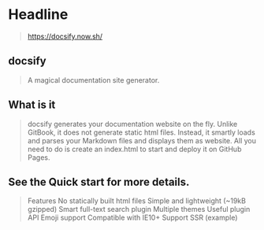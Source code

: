 # Headline
> https://docsify.now.sh/

## docsify
> A magical documentation site generator.

## What is it
> docsify generates your documentation website on the fly. Unlike GitBook, it does not generate static html files. Instead, it smartly loads and parses your Markdown files and displays them as website. All you need to do is create an index.html to start and deploy it on GitHub Pages.

## See the Quick start for more details.

> Features
No statically built html files
Simple and lightweight (~19kB gzipped)
Smart full-text search plugin
Multiple themes
Useful plugin API
Emoji support
Compatible with IE10+
Support SSR (example)